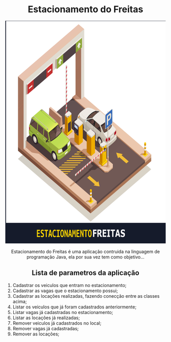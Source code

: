 

<h1 align='center' justify= 'center'>Estacionamento do Freitas</h1>


<img  align-self='center' justify= 'center'  width="900" height="700" src="src\assets\estacionamento-logo.jpg" alt="logo aplicação"/>

<p align='center'> Estacionamento do Freitas é uma aplicação contruida na linguagem de programação Java, ela por sua vez tem como objetivo...</p>

<h2  align='center' justify= 'center'>Lista de parametros da aplicação</h2>

<ol>
    <li> Cadastrar os veiculos que entram no estacionamento;</li>
    <li>Cadastrar as vagas que o estacionamento possui;</li>
    <li>Cadastrar as locações realizadas, fazendo conecção entre as classes acima;</li>
    <li>Listar os veiculos que já foram cadastrados anteriormente;</li>
    <li>Listar vagas já cadastradas no estacionamento;</li>
    <li>Listar as locações já realizadas;</li>
    <li>Remover veiculos já cadastrados no local;</li>
    <li>Remover vagas já cadastradas;</li>
    <li>Remover as locações;</li>
</ol>

